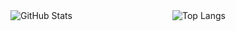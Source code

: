 <div style="display: flex; justify-content: space-between; width: 100%;">
  <img src="https://github-readme-stats.vercel.app/api?username=NeetheCheeBao&show_icons=true&theme=radical" alt="GitHub Stats">
  <img src="https://github-readme-stats.vercel.app/api/top-langs/?username=NeetheCheeBao&layout=compact&theme=dark" alt="Top Langs">
<div/>
